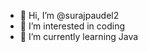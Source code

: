 - 👋 Hi, I’m @surajpaudel2
- 👀 I’m interested in coding
- 🌱 I’m currently learning Java

<!---
surajpaudel2/surajpaudel2 is a ✨ special ✨ repository because its `README.md` (this file) appears on your GitHub profile.
You can click the Preview link to take a look at your changes.
--->
